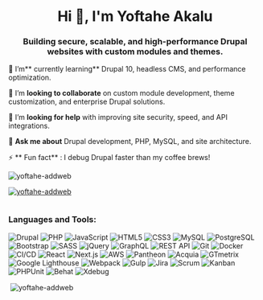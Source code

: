 <h1 align="center">Hi 👋, I'm Yoftahe Akalu </h1>
<h3 align="center">Building secure, scalable, and high-performance Drupal websites with custom modules and themes.</h3>

🌱 I’m** currently learning** Drupal 10, headless CMS, and performance optimization.

👯 I’m **looking to collaborate** on custom module development, theme customization, and enterprise Drupal solutions.

🤝 I’m **looking for help** with improving site security, speed, and API integrations.

💬 **Ask me about** Drupal development, PHP, MySQL, and site architecture.

⚡ ** Fun fact** : I debug Drupal faster than my coffee brews!

<p align="left"> <img src="https://komarev.com/ghpvc/?username=yoftahe-addweb&label=Profile%20views&color=0e75b6&style=flat" alt="yoftahe-addweb" /> </p>

<p align="left"> <a href="https://github.com/ryo-ma/github-profile-trophy"><img src="https://github-profile-trophy.vercel.app/?username=yoftahe-addweb" alt="yoftahe-addweb" /></a> </p>

<p align="left"> <a href="https://twitter.com/" target="blank"><img src="https://img.shields.io/twitter/follow/?logo=twitter&style=for-the-badge" alt="" /></a> </p>

<h3 align="left">Languages and Tools:</h3>

![Drupal](https://img.shields.io/badge/Drupal-0678BE?style=for-the-badge&logo=drupal&logoColor=white) ![PHP](https://img.shields.io/badge/PHP-777BB4?style=for-the-badge&logo=php&logoColor=white) ![JavaScript](https://img.shields.io/badge/JavaScript-F7DF1E?style=for-the-badge&logo=javascript&logoColor=black) ![HTML5](https://img.shields.io/badge/HTML5-E34F26?style=for-the-badge&logo=html5&logoColor=white) ![CSS3](https://img.shields.io/badge/CSS3-1572B6?style=for-the-badge&logo=css3&logoColor=white) ![MySQL](https://img.shields.io/badge/MySQL-4479A1?style=for-the-badge&logo=mysql&logoColor=white) ![PostgreSQL](https://img.shields.io/badge/PostgreSQL-336791?style=for-the-badge&logo=postgresql&logoColor=white) ![Bootstrap](https://img.shields.io/badge/Bootstrap-7952B3?style=for-the-badge&logo=bootstrap&logoColor=white) ![SASS](https://img.shields.io/badge/SASS-CC6699?style=for-the-badge&logo=sass&logoColor=white) ![jQuery](https://img.shields.io/badge/jQuery-0769AD?style=for-the-badge&logo=jquery&logoColor=white) ![GraphQL](https://img.shields.io/badge/GraphQL-E10098?style=for-the-badge&logo=graphql&logoColor=white) ![REST API](https://img.shields.io/badge/REST_API-02569B?style=for-the-badge&logo=api&logoColor=white) ![Git](https://img.shields.io/badge/Git-F05032?style=for-the-badge&logo=git&logoColor=white) ![Docker](https://img.shields.io/badge/Docker-2496ED?style=for-the-badge&logo=docker&logoColor=white) ![CI/CD](https://img.shields.io/badge/CI%2FCD-61DAFB?style=for-the-badge&logo=githubactions&logoColor=black) ![React](https://img.shields.io/badge/React-61DAFB?style=for-the-badge&logo=react&logoColor=black) ![Next.js](https://img.shields.io/badge/Next.js-000000?style=for-the-badge&logo=nextdotjs&logoColor=white) ![AWS](https://img.shields.io/badge/AWS-232F3E?style=for-the-badge&logo=amazonaws&logoColor=white) ![Pantheon](https://img.shields.io/badge/Pantheon-FFD700?style=for-the-badge&logo=pantheon&logoColor=black) ![Acquia](https://img.shields.io/badge/Acquia-0093D2?style=for-the-badge&logo=drupal&logoColor=white) ![GTmetrix](https://img.shields.io/badge/GTmetrix-00AEEF?style=for-the-badge&logo=gtmetrix&logoColor=white) ![Google Lighthouse](https://img.shields.io/badge/Lighthouse-FCC624?style=for-the-badge&logo=lighthouse&logoColor=black) ![Webpack](https://img.shields.io/badge/Webpack-8DD6F9?style=for-the-badge&logo=webpack&logoColor=black) ![Gulp](https://img.shields.io/badge/Gulp-CF4647?style=for-the-badge&logo=gulp&logoColor=white) ![Jira](https://img.shields.io/badge/Jira-0052CC?style=for-the-badge&logo=jira&logoColor=white) ![Scrum](https://img.shields.io/badge/Scrum-6DB33F?style=for-the-badge&logo=scrum&logoColor=white) ![Kanban](https://img.shields.io/badge/Kanban-007ACC?style=for-the-badge&logo=kanban&logoColor=white) ![PHPUnit](https://img.shields.io/badge/PHPUnit-777BB4?style=for-the-badge&logo=php&logoColor=white) ![Behat](https://img.shields.io/badge/Behat-5C2D91?style=for-the-badge&logo=behat&logoColor=white) ![Xdebug](https://img.shields.io/badge/Xdebug-2F4F4F?style=for-the-badge&logo=xdebug&logoColor=white)

<p>&nbsp;<img align="center" src="https://github-readme-stats.vercel.app/api?username=yoftahe-addweb&show_icons=true&locale=en" alt="yoftahe-addweb" /></p>
